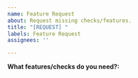 ```yaml
---
name: Feature Request
about: Request missing checks/features.
title: "[REQUEST] "
labels: Feature Request
assignees: ''

---
```


**What features/checks do you need?:**
